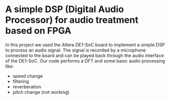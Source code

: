 # A simple DSP (Digital Audio Processor) for audio treatment based on FPGA

In this project we used the Altera DE1-SoC board to implement a simple DSP to process an audio signal.
The signal is recorded by a microphone connected to the board and can be played back through the audio interface of the DE1-SoC.
Our code performs a DFT and some basic audio processing like:
* speed change
* filtering
* reverberation
* pitch change (not working)
